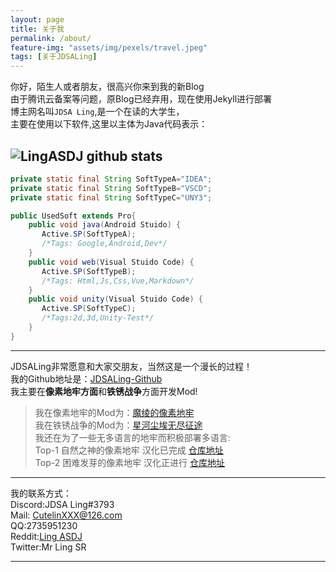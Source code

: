 ```yaml
---
layout: page
title: 关于我
permalink: /about/
feature-img: "assets/img/pexels/travel.jpeg"
tags: [关于JDSALing]
---
```


你好，陌生人或者朋友，很高兴你来到我的新Blog  
由于腾讯云备案等问题，原Blog已经弃用，现在使用Jekyll进行部署  
博主网名叫<code>JDSA Ling</code>,是一个在读的大学生，  
主要在使用以下软件,这里以主体为Java代码表示：  

![LingASDJ github stats](https://github-readme-stats.vercel.app/api/?username=LingASDJ&show_icons=true&title_color=fff&icon_color=79ff97&text_color=ffff00&bg_color=111111)
---

```java
private static final String SoftTypeA="IDEA";
private static final String SoftTypeB="VSCD";
private static final String SoftTypeC="UNY3";

public UsedSoft extends Pro{
    public void java(Android Stuido) {
       Active.SP(SoftTypeA);
       /*Tags: Google,Android,Dev*/
    }
    public void web(Visual Stuido Code) {
       Active.SP(SoftTypeB);
       /*Tags: Html,Js,Css,Vue,Markdown*/
    }
    public void unity(Visual Stuido Code) {
       Active.SP(SoftTypeC);
       /*Tags:2d,3d,Unity-Test*/
    }
}
```

---

JDSALing非常愿意和大家交朋友，当然这是一个漫长的过程！  
我的Github地址是：[JDSALing-Github](https://github.com/LingASDJ)  
我主要在**像素地牢方面**和**铁锈战争**方面开发Mod!  
> 我在像素地牢的Mod为：[魔绫的像素地牢](https://github.com/AnsdoShip/magic-ling-pixel-dungeon)  
> 我在铁锈战争的Mod为：[星河尘埃无尽征途](https://jq.qq.com/?_wv=1027&k=uKbPmZMn)  
> 我还在为了一些无多语言的地牢而积极部署多语言:  
Top-1 自然之神的像素地牢 汉化已完成  [仓库地址](https://github.com/LingASDJ/DeisticPixelDungeon)  
Top-2 困难发芽的像素地牢 汉化正进行 [仓库地址](https://github.com/LingASDJ/harder-sprouted-pd)

---

我的联系方式：  
Discord:JDSA Ling#3793  
Mail: CutelinXXX@126.com  
QQ:2735951230  
Reddit:[Ling ASDJ](https://www.reddit.com/user/LingASDJ/)  
Twitter:Mr Ling SR

---
 
